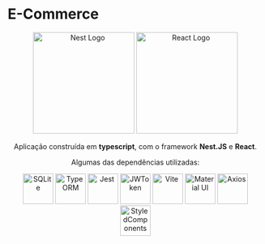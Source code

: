 # E-Commerce

<p align="center">
  	<a href="http://nestjs.com/" target="blank"><img src="https://nestjs.com/img/logo-small.svg" width="200" alt="Nest Logo" /></a>
	<a href="https://pt-br.reactjs.org/" target="blank"><img src="https://upload.wikimedia.org/wikipedia/commons/a/a7/React-icon.svg" width="200" alt="React Logo" /></a>
</p>
<p align="center">Aplicação construída em <b>typescript</b>, com o framework <b>Nest.JS</b> e <b>React</b>.</p>
<p align="center">Algumas das dependências utilizadas:</p>
<p align="center">
    <img src="https://www.vectorlogo.zone/logos/sqlite/sqlite-icon.svg" width="60" 	alt="SQLite"  title="SQLite3"/>
    <img src="https://user-images.githubusercontent.com/30929568/119165576-42d60c80-ba7b-11eb-95ce-c61b12a97edf.png" width="60" alt="TypeORM" title="TypeORM" />
    <img src="https://miro.medium.com/max/1200/1*RQwRLQ0yyCvYmRn_Nst5yg.png" width="60"  alt="Jest" title="Jest" />
    <img src="https://jwt.io/img/pic_logo.svg" width="60" alt="JWToken" title="JWToken" />
    <img src="https://vitejs.dev/logo-with-shadow.png" width="60" alt="Vite" title="Vite"  />
    <img src="https://camo.githubusercontent.com/306dedb9426f1d93a981d305a0a18164932ece8dca4d5fd820b1d3c36625b218/68747470733a2f2f6d75692e636f6d2f7374617469632f6c6f676f2e737667" width="60" alt="Material UI"  title="Material UI"/>
    <img src="hhttps://user-images.githubusercontent.com/8939680/57233882-20344080-6fe5-11e9-9086-d20a955bed59.png" width="60"  alt="Axios" title="Axios" />
    <img src="https://styled-components.com/logo.png" width="60" alt="StyledComponents" title="Styled Components"  />
</p>		






